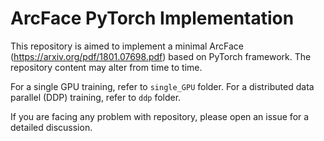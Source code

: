 # ArcFace PyTorch Implementation

This repository is aimed to implement a minimal ArcFace (https://arxiv.org/pdf/1801.07698.pdf) based on PyTorch framework. The repository content may alter from time to time. 

For a single GPU training, refer to ```single_GPU``` folder.
For a distributed data parallel (DDP) training, refer to ```ddp``` folder.

If you are facing any problem with repository, please open an issue for a detailed discussion.
